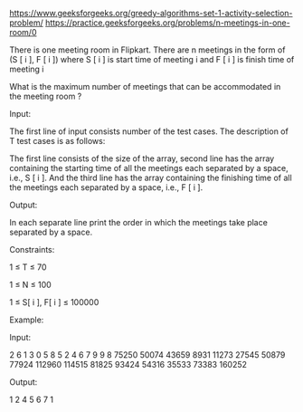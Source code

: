 https://www.geeksforgeeks.org/greedy-algorithms-set-1-activity-selection-problem/
https://practice.geeksforgeeks.org/problems/n-meetings-in-one-room/0

There is one meeting room in Flipkart. There are n meetings in the form of (S [ i ], F [ i ]) where
S [ i ] is start time of meeting i and F [ i ] is finish time of meeting i

What is the maximum number of meetings that can be accommodated in the meeting room ?

Input:

The first line of input consists number of the test cases. The description of T test cases is as
follows:

The first line consists of the size of the array, second line has the array containing the starting
time of all the meetings each separated by a space, i.e., S [ i ]. And the third line has the array
containing the finishing time of all the meetings each separated by a space, i.e., F [ i ].

Output:

In each separate line print the order in which the meetings take place separated by a space.

Constraints:

1 ≤ T ≤ 70

1 ≤ N ≤ 100

1 ≤ S[ i ], F[ i ] ≤ 100000

Example:

Input:

2 6 1 3 0 5 8 5 2 4 6 7 9 9 8 75250 50074 43659 8931 11273 27545 50879 77924 112960 114515 81825
93424 54316 35533 73383 160252

Output:

1 2 4 5 6 7 1
